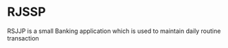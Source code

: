 RJSSP
=====

RSJJP is a small Banking application which is used to maintain daily routine transaction
